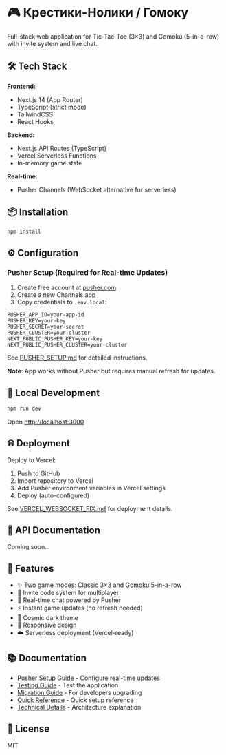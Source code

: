 # 🎮 Крестики-Нолики / Гомоку

Full-stack web application for Tic-Tac-Toe (3×3) and Gomoku (5-in-a-row) with invite system and live chat.

## 🛠 Tech Stack

**Frontend:**

- Next.js 14 (App Router)
- TypeScript (strict mode)
- TailwindCSS
- React Hooks

**Backend:**

- Next.js API Routes (TypeScript)
- Vercel Serverless Functions
- In-memory game state

**Real-time:**

- Pusher Channels (WebSocket alternative for serverless)

## 📦 Installation

```bash
npm install
```

## ⚙️ Configuration

### Pusher Setup (Required for Real-time Updates)

1. Create free account at [pusher.com](https://pusher.com)
2. Create a new Channels app
3. Copy credentials to `.env.local`:

```env
PUSHER_APP_ID=your-app-id
PUSHER_KEY=your-key
PUSHER_SECRET=your-secret
PUSHER_CLUSTER=your-cluster
NEXT_PUBLIC_PUSHER_KEY=your-key
NEXT_PUBLIC_PUSHER_CLUSTER=your-cluster
```

See [PUSHER_SETUP.md](./PUSHER_SETUP.md) for detailed instructions.

**Note**: App works without Pusher but requires manual refresh for updates.

## 🚀 Local Development

```bash
npm run dev
```

Open [http://localhost:3000](http://localhost:3000)

## 🌐 Deployment

Deploy to Vercel:

1. Push to GitHub
2. Import repository to Vercel
3. Add Pusher environment variables in Vercel settings
4. Deploy (auto-configured)

See [VERCEL_WEBSOCKET_FIX.md](./VERCEL_WEBSOCKET_FIX.md) for deployment details.

## 📖 API Documentation

Coming soon...

## 🎨 Features

- ✨ Two game modes: Classic 3×3 and Gomoku 5-in-a-row
- 🔗 Invite code system for multiplayer
- 💬 Real-time chat powered by Pusher
- ⚡ Instant game updates (no refresh needed)
- 🌌 Cosmic dark theme
- 📱 Responsive design
- ☁️ Serverless deployment (Vercel-ready)

## 📚 Documentation

- [Pusher Setup Guide](./PUSHER_SETUP.md) - Configure real-time updates
- [Testing Guide](./TESTING_PUSHER.md) - Test the application
- [Migration Guide](./MIGRATION_GUIDE.md) - For developers upgrading
- [Quick Reference](./QUICK_REFERENCE.md) - Quick setup reference
- [Technical Details](./VERCEL_WEBSOCKET_FIX.md) - Architecture explanation

## 📝 License

MIT
